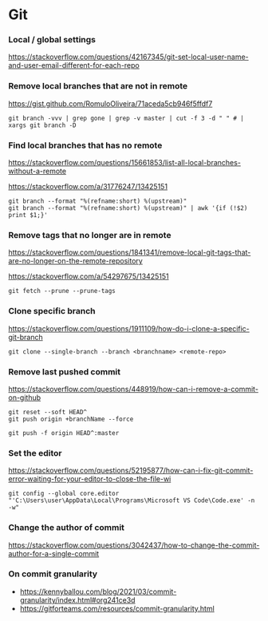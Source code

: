 # Git

### Local / global settings

https://stackoverflow.com/questions/42167345/git-set-local-user-name-and-user-email-different-for-each-repo

### Remove local branches that are not in remote

https://gist.github.com/RomuloOliveira/71aceda5cb946f5ffdf7

```shell
git branch -vvv | grep gone | grep -v master | cut -f 3 -d " " # | xargs git branch -D
```

### Find local branches that has no remote

https://stackoverflow.com/questions/15661853/list-all-local-branches-without-a-remote

https://stackoverflow.com/a/31776247/13425151

```shell
git branch --format "%(refname:short) %(upstream)"
git branch --format "%(refname:short) %(upstream)" | awk '{if (!$2) print $1;}'
```

### Remove tags that no longer are in remote

https://stackoverflow.com/questions/1841341/remove-local-git-tags-that-are-no-longer-on-the-remote-repository

https://stackoverflow.com/a/54297675/13425151

```shell
git fetch --prune --prune-tags
```

### Clone specific branch

https://stackoverflow.com/questions/1911109/how-do-i-clone-a-specific-git-branch

```shell
git clone --single-branch --branch <branchname> <remote-repo>
```

### Remove last pushed commit

https://stackoverflow.com/questions/448919/how-can-i-remove-a-commit-on-github

```shell
git reset --soft HEAD^
git push origin +branchName --force
```

```shell
git push -f origin HEAD^:master
```

### Set the editor

https://stackoverflow.com/questions/52195877/how-can-i-fix-git-commit-error-waiting-for-your-editor-to-close-the-file-wi

```shell
git config --global core.editor "'C:\Users\user\AppData\Local\Programs\Microsoft VS Code\Code.exe' -n -w"
```

### Change the author of commit

https://stackoverflow.com/questions/3042437/how-to-change-the-commit-author-for-a-single-commit

### On commit granularity

- https://kennyballou.com/blog/2021/03/commit-granularity/index.html#org241ce3d
- https://gitforteams.com/resources/commit-granularity.html
